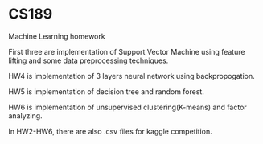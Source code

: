 # CS189

Machine Learning homework

First three are implementation of Support Vector Machine using feature lifting and some data preprocessing techniques.

HW4 is implementation of 3 layers neural network using backpropogation.

HW5 is implementation of decision tree and random forest.

HW6 is implementation of unsupervised clustering(K-means) and factor analyzing.

In HW2-HW6, there are also .csv files for kaggle competition.
